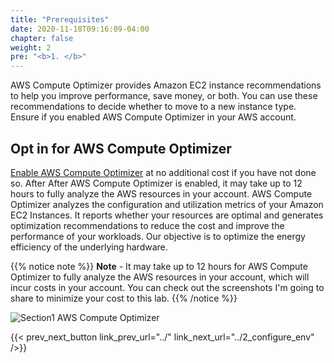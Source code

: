 ```yaml
---
title: "Prerequisites"
date: 2020-11-18T09:16:09-04:00
chapter: false
weight: 2
pre: "<b>1. </b>"
---
```


AWS Compute Optimizer provides Amazon EC2 instance recommendations to help you improve performance, save money, or both. You can use these recommendations to decide whether to move to a new instance type. Ensure if you enabled AWS Compute Optimizer in your AWS account. 

## Opt in for AWS Compute Optimizer
[Enable AWS Compute Optimizer](https://aws.amazon.com/compute-optimizer/getting-started/) at no additional cost if you have not done so. After After AWS Compute Optimizer is enabled, it may take up to 12 hours to fully analyze the AWS resources in your account. AWS Compute Optimizer analyzes the configuration and utilization metrics of your Amazon EC2 Instances. It reports whether your resources are optimal and generates optimization recommendations to reduce the cost and improve the performance of your workloads. Our objective is to optimize the energy efficiency of the underlying hardware.

{{% notice note %}}
**Note** - It may take up to 12 hours for AWS Compute Optimizer to fully analyze the AWS resources in your account, which will incur costs in your account. You can check out the screenshots I'm going to share to minimize your cost to this lab.
{{% /notice %}}

![Section1 AWS Compute Optimizer](/Sustainability/200_optimize_ec2_using_cloudwatch_compute_optimizer/Images/section1/ComputeOptimizer.png)

{{< prev_next_button link_prev_url="../" link_next_url="../2_configure_env" />}}
